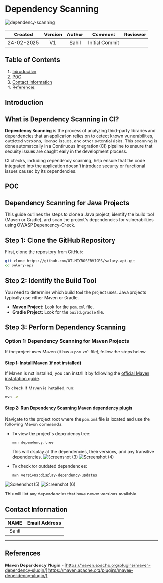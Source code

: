# Dependency Scanning

![dependency-scanning](https://github.com/user-attachments/assets/4220ebf9-ff06-4651-a8f4-5a723fb8135d)

| **Created**     | **Version**   | **Author** | **Comment**       | **Reviewer**      |
|:----------------:|:-------------:|:-----------:|:------------------:|:-----------------:|
| 24-02-2025       | V1            | Sahil        | Initial Commit   |                   |

## Table of Contents


1. [Introduction](#introduction)
2. [POC](#poc)
3. [Contact Information](#contact-information)
4. [References](#references)


## Introduction


## What is Dependency Scanning in CI?

**Dependency Scanning** is the process of analyzing third-party libraries and dependencies that an application relies on to detect known vulnerabilities, outdated versions, license issues, and other potential risks. This scanning is done automatically in a Continuous Integration (CI) pipeline to ensure that security issues are caught early in the development process.

CI checks, including dependency scanning, help ensure that the code integrated into the application doesn't introduce security or functional issues caused by its dependencies.

## POC


## Dependency Scanning for Java Projects

This guide outlines the steps to clone a Java project, identify the build tool (Maven or Gradle), and scan the project's dependencies for vulnerabilities using OWASP Dependency-Check.

## Step 1: Clone the GitHub Repository

First, clone the repository from GitHub:



```bash
git clone https://github.com/OT-MICROSERVICES/salary-api.git
cd salary-api
```

## Step 2: Identify the Build Tool

You need to determine which build tool the project uses. Java projects typically use either Maven or Gradle.

- **Maven Project:** Look for the `pom.xml` file.
- **Gradle Project:** Look for the `build.gradle` file.

## Step 3: Perform Dependency Scanning

### Option 1: Dependency Scanning for Maven Projects

If the project uses Maven (it has a `pom.xml` file), follow the steps below.

#### Step 1: Install Maven (if not installed)

If Maven is not installed, you can install it by following the [official Maven installation guide](https://maven.apache.org/install.html).

To check if Maven is installed, run:

```bash
mvn -v
```

#### Step 2: Run Dependency Scanning Maven dependency plugin

Navigate to the project root where the `pom.xml` file is located and use the following Maven commands.

- To view the project's dependency tree:

  ```bash
  mvn dependency:tree
  ```

  This will display all the dependencies, their versions, and any transitive dependencies.
![Screenshot (3)](https://github.com/user-attachments/assets/c0996808-0440-4926-9344-2c4e207ef805)
![Screenshot (4)](https://github.com/user-attachments/assets/c5a7216d-0609-465c-b945-2ad76e70d5b5)

- To check for outdated dependencies:

  ```bash
  mvn versions:display-dependency-updates
  ```
![Screenshot (5)](https://github.com/user-attachments/assets/bc0133f3-a303-4eb2-ae7e-d86f162faafe)
![Screenshot (6)](https://github.com/user-attachments/assets/453e12d2-e2a1-4278-af7c-54292da7f0eb)

  This will list any dependencies that have newer versions available.




## Contact Information

|    NAME           |   Email Address                       |
|:-----------------:|:-------------------------------------:|
|Sahil  | 

---


## References


 **Maven Dependency Plugin** - [https://maven.apache.org/plugins/maven-dependency-plugin/](https://maven.apache.org/plugins/maven-dependency-plugin/)
